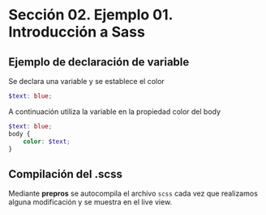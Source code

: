 # Sección 02. Ejemplo 01. Introducción a Sass

## Ejemplo de declaración de variable

Se declara una variable y se establece el color

``` scss
$text: blue;
```

A continuación utiliza la variable en la propiedad color del body

``` scss
$text: blue;
body {
    color: $text;
}
```

## Compilación del .scss

Mediante **prepros** se autocompila el archivo ``scss`` cada vez que realizamos alguna modificación y se muestra en el live view.
